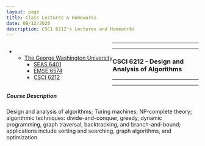 ```yaml
---
layout: page
title: Class Lectures & Homeworks
date: 08/12/2020
description: CSCI 6212's Lectures and Homeworks
---
```

<a name="top"></a>
<div class="navbar">
    <div class="navbar-inner">
        <ul class="nav" style="float:left">
            <li>
                <ul class="dropdown">
                    <li><a href="#GWU">The George Washington University</a>
                        <ul class="dropdown-content">
                            <li><a href="{{ BASE_PATH }}/pages/SEAS6401.html">SEAS 6401</a></li>
                            <li><a href="{{ BASE_PATH }}/pages/EMSE6574.html">EMSE 6574</a></li>
                            <li><a href="{{ BASE_PATH }}/pages/CSCI6212.html">CSCI 6212</a></li>
                        </ul>
                    </li>
                </ul>
            </li>
        </ul>
    </div>
</div>

---
---

### <a name="emse6574"></a> CSCI 6212 -	Design and Analysis of Algorithms
---
---
##### Course Description
Design and analysis of algorithms; Turing machines; NP-complete theory; algorithmic techniques: divide-and-conquer, greedy, dynamic programming, graph traversal, backtracking, and branch-and-bound; applications include sorting and searching, graph algorithms, and optimization. 
